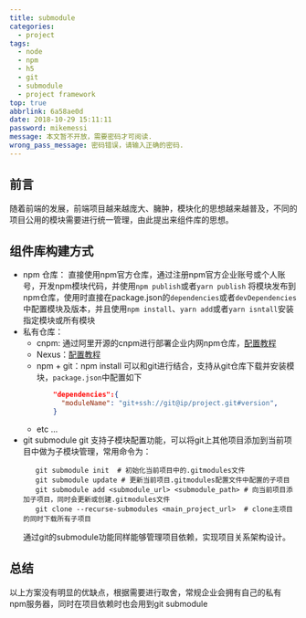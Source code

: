 ```yaml
---
title: submodule
categories:
  - project
tags:
  - node
  - npm
  - h5
  - git
  - submodule
  - project framework
top: true
abbrlink: 6a58ae0d
date: 2018-10-29 15:11:11
password: mikemessi
message: 本文暂不开放，需要密码才可阅读.
wrong_pass_message: 密码错误，请输入正确的密码.
---
```

## 前言
 随着前端的发展，前端项目越来越庞大、臃肿，模块化的思想越来越普及，不同的项目公用的模块需要进行统一管理，由此提出来组件库的思想。
## 组件库构建方式
 - npm 仓库：
    直接使用npm官方仓库，通过注册npm官方企业账号或个人账号，开发npm模块代码，并使用`npm publish`或者`yarn publish` 将模块发布到npm仓库，使用时直接在package.json的`dependencies`或者`devDependencies`中配置模块及版本，并且使用`npm install`、`yarn add`或者`yarn isntall`安装指定模块或所有模块
 - 私有仓库：
    * cnpm: 通过阿里开源的cnpm进行部署企业内网npm仓库，[配置教程](https://www.febugs.com/npm-private-library-build-and-config/)
    * Nexus：[配置教程](https://www.cnblogs.com/cheyunhua/p/10763370.html)
    * npm + git：npm install 可以和git进行结合，支持从git仓库下载并安装模块，`package.json`中配置如下
      ```json
          "dependencies":{
            "moduleName": "git+ssh://git@ip/project.git#version",
          }
      ```
    * etc ...
 - git submodule
    git 支持子模块配置功能，可以将git上其他项目添加到当前项目中做为子模块管理，常用命令为：
    ```shell script
       git submodule init  # 初始化当前项目中的.gitmodules文件
       git submodule update # 更新当前项目.gitmodules配置文件中配置的子项目
       git submodule add <submodule_url> <submodule_path> # 向当前项目添加子项目，同时会更新或创建.gitmodules文件
       git clone --recurse-submodules <main_project_url>  # clone主项目的同时下载所有子项目
    ```
   通过git的submodule功能同样能够管理项目依赖，实现项目关系架构设计。
## 总结
   以上方案没有明显的优缺点，根据需要进行取舍，常规企业会拥有自己的私有npm服务器，同时在项目依赖时也会用到git submodule
